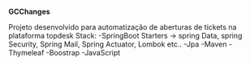 **GCChanges**

Projeto desenvolvido para automatização de aberturas de tickets na plataforma topdesk 
Stack: 
-SpringBoot Starters -> spring Data, spring Security, Spring Mail, Spring Actuator, Lombok etc..
-Jpa 
-Maven 
-Thymeleaf
-Boostrap
-JavaScript
